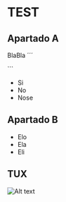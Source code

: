 
# TEST

## Apartado A

BlaBla
´´´
 <html>
  <head>
  </head>
</html>
```

- Si
- No
- Nose

## Apartado B
- Elo
- Ela
- Eli

## TUX 

![Alt text](https://pluspng.com/img-png/torre-eiffel-png-eiffel-tower-france-landmark-paris-tower-531.png)
